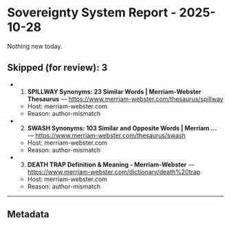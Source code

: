 # Sovereignty System Report - 2025-10-28

Nothing new today.

## Skipped (for review): 3

- 1. **SPILLWAY Synonyms: 23 Similar Words | Merriam-Webster Thesaurus** — https://www.merriam-webster.com/thesaurus/spillway
  - Host: merriam-webster.com
  - Reason: author-mismatch
- 2. **SWASH Synonyms: 103 Similar and Opposite Words | Merriam ...** — https://www.merriam-webster.com/thesaurus/swash
  - Host: merriam-webster.com
  - Reason: author-mismatch
- 3. **DEATH TRAP Definition & Meaning - Merriam-Webster** — https://www.merriam-webster.com/dictionary/death%20trap
  - Host: merriam-webster.com
  - Reason: author-mismatch

---

## Metadata
